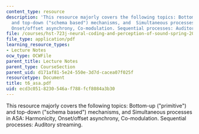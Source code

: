 ```yaml
---
content_type: resource
description: 'This resource majorly covers the following topics: Bottom-up ("primitive")
  and top-down ("schema based") mechanisms, and  Simultaneous processes in ASA: Harmonicity,
  Onset/offset asynchrony, Co-modulation. Sequential processes: Auditory streaming.'
file: /courses/hst-723j-neural-coding-and-perception-of-sound-spring-2005/ecd3c0518230546af788fcf8084a3b30_t6_asa.pdf
file_type: application/pdf
learning_resource_types:
- Lecture Notes
ocw_type: OCWFile
parent_title: Lecture Notes
parent_type: CourseSection
parent_uid: d171af81-5e24-550e-3d7d-cacea07f025f
resourcetype: Document
title: t6_asa.pdf
uid: ecd3c051-8230-546a-f788-fcf8084a3b30
---
```

This resource majorly covers the following topics: Bottom-up ("primitive") and top-down ("schema based") mechanisms, and  Simultaneous processes in ASA: Harmonicity, Onset/offset asynchrony, Co-modulation. Sequential processes: Auditory streaming.

